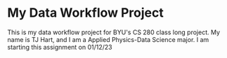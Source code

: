 # My Data Workflow Project
This is my data workflow project for BYU's CS 280 class long project.
My name is TJ Hart, and I am a Applied Physics-Data Science major. I am starting this assignment on 01/12/23